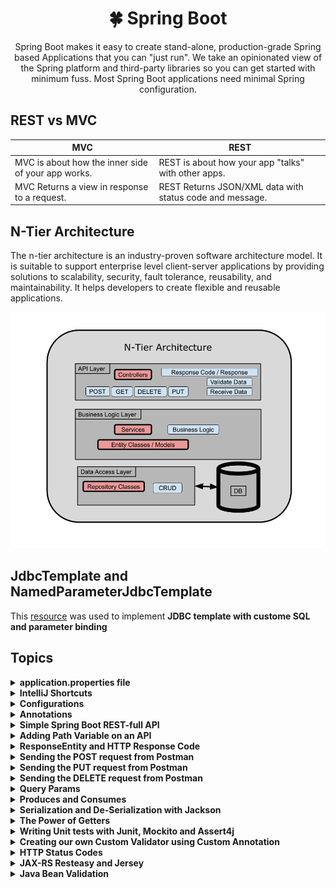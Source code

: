 
<h1 align="center"> 🍀 Spring Boot</h1>

<p align="center">
Spring Boot makes it easy to create stand-alone, production-grade Spring based Applications that you can "just run". We take an opinionated view of the Spring platform and third-party libraries so you can get started with minimum fuss. Most Spring Boot applications need minimal Spring configuration.
</p>


[comment]: <> (-------------------------------------------------------------------)

[comment]: <> (<details>)

[comment]: <> (<summary><b>Simple Spring Boot REST-full API</b></summary>)

[comment]: <> (</details>)

[comment]: <> (-------------------------------------------------------------------)


[comment]: <> (REST vs MVC)
## REST vs MVC

MVC | REST | 
--- | --- |
MVC is about how the inner side of your app works. | REST is about how your app "talks" with other apps.
MVC Returns a view in response to a request. | REST Returns JSON/XML data with status code and message.


## N-Tier Architecture
The n-tier architecture is an industry-proven software architecture model. It is suitable to support enterprise level client-server applications by providing solutions to scalability, security, fault tolerance, reusability, and maintainability. It helps developers to create flexible and reusable applications.

  ![](assets/images/nta.PNG)

[comment]: <> (<img src="images/nta.PNG" width="320" align="center"></img>)

[comment]: <> (JDBCTemplate and NamedParameterJdbcTemplate)
## JdbcTemplate and NamedParameterJdbcTemplate

This [resource](https://mkyong.com/spring-boot/spring-boot-jdbc-examples/)
was used to implement **JDBC template with custome SQL and parameter binding**


## Topics

[comment]: <> (Application Properties File)
<details>
<summary><b>application.properties file</b></summary>

* For custom properties, create your own property in the `application.properties` file.

      coder.name=osamaKhan

  Now we can use the above used custom property in the code in any class:

      @Value("${coder.name}")
      private String name;



</details>


[comment]: <> (IntelliJ Shortcuts)
<details>
<summary><b>IntelliJ Shortcuts</b></summary>

* `double tap shift`: Search anything in project.
* `ctrl + alt`: Refactor / Format Code.
* `ctrl + shift + enter`: Complete current statement.
* `ctrl + /`: Comment line.
* `ctrl + shift + /`: Comment block.
* `hold ctrl + click`: goto declaration/definition.
* `alt + enter`: show intended actions for error fix.
* `alt + insert`: Insert constructor/getters/setters in class.
* `atrl + alt + o`: Remove all un used classes.
* `ctrl + w`: Expand Selection.
* `ctrl + alt + v`: declare the statement in a variable.
* `ctrl + shift + t`: Create a Unit test file for the selected file.

</details>

[comment]: <> (Configurations)
<details>
<summary><b>Configurations</b></summary>

1. To change the port number of the server from 8080(default) to 8081 or any other port, 
    * got to `Edit Configurations` on top right.
    * click on `Modify Options`.
    * click on `Change VM Options`.
    * Add the following lines on the appeared text-box:
      
          -Dserver.port=8081

</details>

[comment]: <> (Annotations)
<details>
<summary><b>Annotations</b></summary>

Annotations | Description | 
--- | --- | 
@InitBinder | Pre-Processes all the requests coming into our controller.
@NotNull | 
@Min | 
@Max | 
@RequestParam() | 
@Component | 
@ModelAttribute | 
@Repository | Marked on a Repository file in DAO/DAL.
@Service | Marked on a Service file.
@Autowired | Marked on a constructor with dependency injection.
@RestController | Marked on a Class with API's in it.
@RequestMapping(method = RequestMethod.GET, path = "get") | Marked on a `GET` method, and can be accessed on path `localhost:8080/get`.
@RequestMapping(method = RequestMethod.POST, consumes = MediaType.APPLICATION_JSON_VALUE) | Only Accepts JSON data from Post request.
@GetMapping | Marked on a `GET` method.
@PostMapping | Marked on a `POST` method.
@DeleteMapping | Marked on a `DELETE` method.
@PathVariable | Marking a property as a path variable.
@RequestBody | Added in front of the `User` in argument list. This indicates to map the incoming data from post request to this `User` model


</details>

[comment]: <> (Simple Spring Boot REST-full API)
<details>
<summary><b>Simple Spring Boot REST-full API</b></summary>

* Add the following code in the main application file for a simple get request.
  
      @SpringBootApplication
      public class LearningSpringBootApplication {
    
            public static void main(String[] args) {
                SpringApplication.run(LearningSpringBootApplication.class, args);
            }
    
            @RestController
            class MessageController {
    
                @RequestMapping(method = RequestMethod.GET)
                Message getMessage() {
                    return new Message("Hello World!");
                }
            }
    
            class Message {
  
                private final String message;
    
                public String getMessage() {
                    return message;
                }
    
                public Message(String message) {
                    this.message = message;
                }
            }
      }

* To ensure the return of the JSON payload, make sure to add a getter for the message in the `Message` class in the above example.
* When accessed on `localhost:8080`, a JSON is returned:

        {
            "message": "Hello World!"
        }

</details>

[comment]: <> (Path Variables)
<details>
<summary><b>Adding Path Variable on an API</b></summary>

* The following example shows how to add a path variable in a Request handler.

      @RequestMapping(method = RequestMethod.GET, path = "{userUid}")
          public User fetchUser(@PathVariable("userUid") UUID userUid) {
          return userService.getUser(userUid).get();
      }


</details>

[comment]: <> (ResponseEntity and HTTP Response Code)
<details>
<summary><b>ResponseEntity and HTTP Response Code</b></summary>

* `ResponseEntity` is a generic class in spring boot which is used to handle a request. It returns a Response code of the given data.
* `Optional` is a generic class which returns null, if the object is not assigned, else it returns the object.  
* An example given below shows the use of Response Entity used to handle a request:

      @RequestMapping(method = RequestMethod.GET, path = "{userUid}")
      public ResponseEntity<?> fetchUser2(@PathVariable("userUid") UUID userUid) {
          Optional<User> optionalUser = userService.getUser(userUid);
          if (optionalUser.isPresent()) {
              return ResponseEntity.ok(optionalUser.get());
          }
          return ResponseEntity.status(HttpStatus.NOT_FOUND)
              .body(new ErrorMessage("User " + userUid + "was not found!"));
      }

* We cannot also update the above code into functional program (Streams style), But that option is not available on 
  IntelliJ Community. 

</details>

[comment]: <> (Sending the post request from postman)
<details>
<summary><b>Sending the POST request from Postman</b></summary>

* Before sending the POST request make sure that, the `User` model has a default constructor.
* Following method is used for handling the POST Request:

      // POST: Saving a user in the database.
      @RequestMapping(method = RequestMethod.POST, consumes = MediaType.APPLICATION_JSON_VALUE)
      public ResponseEntity<Integer> insertNewUser(@RequestBody User user) {
          int result = userService.insertUser(user);
          if (result == 1) {
              return ResponseEntity.ok().build();
          }
          return ResponseEntity.badRequest().build();
      }


</details>

[comment]: <> (Sending the PUT request from Postman)
<details>
<summary><b>Sending the PUT request from Postman</b></summary>

* Following method/middleware is used to handle a PUT request:

      /*
          Returns: Response of the request
          Used In: PUT, POST
      */
      private ResponseEntity<Integer> getIntegerResponseEntity(int result) {
          if (result == 1) {
              return ResponseEntity.ok().build();
          }
          return ResponseEntity.badRequest().build();
      }
    
    
      // PUT: Updates the user object.
      @RequestMapping(method = RequestMethod.PUT, consumes = MediaType.APPLICATION_JSON_VALUE)
      public ResponseEntity<Integer> updateUser(@RequestBody User user) {
          int result = userService.updateUser(user);
          return getIntegerResponseEntity(result);
      }


</details>

[comment]: <> (Sending the DELETE request from Postman)
<details>
<summary><b>Sending the DELETE request from Postman</b></summary>

* The following method handles a delete request from Postman:

      //DELETE: Delete a user using userUid
      @RequestMapping(method = RequestMethod.DELETE, path = "{userUid}")
      public ResponseEntity<Integer> deleteUser(@PathVariable("userUid") UUID userUid) {
          int result = userService.removeUser(userUid);
          return getIntegerResponseEntity(result);
      }


</details>

[comment]: <> (Query Params)
<details>
<summary><b>Query Params</b></summary>

* Adding query params basically passes some variables through the URL in order to perform filtering.
* To add a query parameter, use `?` and add the parameters in the URL. An example is shown below:

      localhost:8081/api/v1/users/get?gender=MALE&ageLessThan=18

* The following middleware handles this URL and gets the value of `gender` and `ageLessThan`.

      // GET: All users from database.
      @RequestMapping(method = RequestMethod.GET, path = "get")
      public List<User> fetchUsers(@QueryParam("gender") String gender, @QueryParam("ageLessThan") Integer ageLessThan) {
          System.out.println(gender);
          System.out.println(ageLessThan);
          return userService.getAllUsers();
      }

* If the query params are not added, the middleware will still return data normally.
* Passing the Gender got by query-params inside a function in the `userService`:

      public List<User> getAllUsers(Optional<String> gender) {
          List<User> users = userDao.selectAllUsers();
          if (!gender.isPresent()) {
              return users;
          }
          try {
              Gender theGender = Gender.valueOf(gender.get().toUpperCase());
              return users.stream()
                  .filter(user -> user.getGender().equals(theGender))
                  .collect(Collectors.toList());
          } catch (Exception exp) {
                throw new IllegalStateException("Invalid Gender" + exp);
          }
      }

* Middleware that handles query-params:

      // GET: All users from database.
      @RequestMapping(method = RequestMethod.GET, path = "get")
          public List<User> fetchUsers(@QueryParam("gender") String gender) {
          return userService.getAllUsers(Optional.ofNullable(gender));
      }

* Now we can GET send request using the following URL:

      localhost:8081/api/v1/users/get?gender=female
  
  OR
  
      localhost:8081/api/v1/users/get?gender=MALE



</details>

[comment]: <> (Produces and Consumes)
<details>
<summary><b>Produces and Consumes</b></summary>


* Uptil now we have been handling requests using Semi-structured data, JSON or any other format.
* We can set the type of files that we can accept from clients, and the type of files that we cen send to clients.
  * `@Produces`: Server produces only selected file types to client.
  * `@Consumes`: Server accepts only selected file types from a client.

* In the following UserController Class, we are forcing each request handler to produce and consume selected type of file/data.
  
      @RestController
      @RequestMapping(path = "/api/v1/users")
      public class UserController {
      private UserService userService;
    
    
        /*
             CONSTRUCTOR: Injecting User service.
        */
        @Autowired
        public UserController(UserService userService) {
            this.userService = userService;
        }
    
    
        /*
             GET: All users from database.
        */
        @RequestMapping(
                method = RequestMethod.GET,
                path = "get",
                produces = MediaType.APPLICATION_JSON_VALUE
        )
        public List<User> fetchUsers(@QueryParam("gender") String gender) {
            return userService.getAllUsers(Optional.ofNullable(gender));
        }
    
    
        /*
             Returns: Response of the request
             Used In: PUT, POST
        */
        private ResponseEntity<Integer> getIntegerResponseEntity(int result) {
            if (result == 1) {
                return ResponseEntity.ok().build();
            }
            return ResponseEntity.badRequest().build();
        }
    
    
        /*
             GET: User by ID using path variable and ResponseEntity and ResponseCode.
        */
        @RequestMapping(
                method = RequestMethod.GET,
                path = "{userUid}",
                produces = MediaType.APPLICATION_JSON_VALUE
        )
        public ResponseEntity<?> fetchUser(@PathVariable("userUid") UUID userUid) {
            Optional<User> optionalUser = userService.getUser(userUid);
            if (optionalUser.isPresent()) {
                return ResponseEntity.ok(optionalUser.get());
            }
            return ResponseEntity.status(HttpStatus.NOT_FOUND)
                    .body(new ErrorMessage("User " + userUid + "was not found!"));
        }
    
    
        /*
             POST: Saving a user in the database.
        */
        @RequestMapping(
                method = RequestMethod.POST,
                consumes = MediaType.APPLICATION_JSON_VALUE,
                produces = MediaType.APPLICATION_JSON_VALUE
        )
        public ResponseEntity<Integer> insertNewUser(@RequestBody User user) {
            int result = userService.insertUser(user);
            return getIntegerResponseEntity(result);
        }
    
    
        /*
             PUT: Updates the user object.
        */
        @RequestMapping(
                method = RequestMethod.PUT,
                consumes = MediaType.APPLICATION_JSON_VALUE,
                produces = MediaType.APPLICATION_JSON_VALUE
        )
        public ResponseEntity<Integer> updateUser(@RequestBody User user) {
            int result = userService.updateUser(user);
            return getIntegerResponseEntity(result);
        }
    
        /*
            DELETE: Delete a user using userUid
        */
        @RequestMapping(
                method = RequestMethod.DELETE,
                path = "{userUid}",
                produces = MediaType.APPLICATION_JSON_VALUE
        )
        public ResponseEntity<Integer> deleteUser(@PathVariable("userUid") UUID userUid) {
            int result = userService.removeUser(userUid);
            return getIntegerResponseEntity(result);
        }
    
      }

</details>

[comment]: <> (Serialization and De-Serialization with Jackson)
<details>
<summary><b>Serialization and De-Serialization with Jackson</b></summary>

The data of an object is displayed on the web browser in the form of a JSON. `Jackson` is the Library used to convert the object data into a JSON.

* Previously we had User model something like this:

      public class User {
      
          private UUID userUid;
          private String firsName;
          private String lastName;
          private Gender gender;
          private Number age;
          private String email;
      
          public User() {
          }
      
          public User(UUID userUid, String firsName, String lastName, Gender gender, Number age, String email) {
              this.userUid = userUid;
              this.firsName = firsName;
              this.lastName = lastName;
              this.gender = gender;
              this.age = age;
              this.email = email;
          }
      
      }

* In the above model, the fields are not final, and we need a default constructor, But we need them to be final 
to ensure the immutability of the object to display correct data, and we also don't need a default constructor.
  
* Also, the setUserUid() will not work, as the fields are final and initialized already.

* We can user `@JsonProperty("name)` annotator with the fields for the object to work properly, and also creating a new user method:

      public class User {
      
          private final UUID userUid;
          private final String firstName;
          private final String lastName;
          private final Gender gender;
          private final Number age;
          private final String email;
      
      
          public User(
                  @JsonProperty("userUid") UUID userUid,
                  @JsonProperty("firstName") String firstName,
                  @JsonProperty("lastName") String lastName,
                  @JsonProperty("gender") Gender gender,
                  @JsonProperty("age") Number age,
                  @JsonProperty("email") String email
          ) {
              this.userUid = userUid;
              this.firstName = firstName;
              this.lastName = lastName;
              this.gender = gender;
              this.age = age;
              this.email = email;
          }
      
          public static User newUser(UUID userUid, User user) {
              return new User(userUid, user.getFirstName(), user.getLastName(), user.getGender(), user.getAge(), user.getEmail());
          }
      }

* `Note`: Jackson user getters in the model to create JSON. 

* If we add the `@JsonProperty("id")` on a getter, it will rename the `key` from `userUid` to `id` in the JSON obtained:

      @JsonProperty("id")
      public UUID getUserUid() {
          return userUid;
      }

* The JSON object will look like this:

      {
          "id": "393b41c3-faf9-4c3a-b677-ea9b2c4bcd1c",  <-- key changed from "userUid" to "id"
          "firstName": "Osama",
          "lastName": "Khan",
          "gender": "MALE",
          "age": 23,
          "email": "osama.khan@gmail.com"
      }



</details>

[comment]: <> (The Power of Getters)
<details>
<summary><b>The Power of Getters</b></summary>

<h1 align="center">
  <kbd>JSON only works with getters</kbd>
</h1>
Any getter that returns anything or data in the model class, JSON will get that 
getter and extract value from it. lets say we have 2 getters, these getters are not the 
actual getters but just functions. Jackson will automatically remove the `get` and convert the rest 
of the name to camelcase and set that as the key-name, and the return value will be the value of that key.
Let's say we have 2 methods/getters, which are not returning the actual field, but some extra data

    public String getFullName() {
        return this.firstName + " " + this.lastName;
    }
    
    public LocalDate getDateOfBirth() {
        return LocalDate.now().minusYears(this.age);
    }

The above getters will result in some extra data in our JSON object.

    {
        "firstName": "Osama",
        "lastName": "Khan",
        "gender": "MALE",
        "age": 23,
        "email": "osama.khan@gmail.com",
        "fullName": "Osama Khan",                         <-- new data
        "dateOfBirth": "1998-01-21",                      <-- new data
        "id": "723d2989-0be6-47df-928a-49967905439a"      
    }

if you want to hide a property from JSON, simply user `@JsonIgnore` annotation on a getter.

    @JsonIgnore
    public String getEmail() {
        return email;
    }

Now the following JSON is received as a result:

    {           // No email!!!!!!!!!!!!!!!!!
        "firstName": "Osama",
        "lastName": "Khan",
        "gender": "MALE",
        "age": 23,
        "fullName": "Osama Khan",                         
        "dateOfBirth": "1998-01-21",                      
        "id": "723d2989-0be6-47df-928a-49967905439a"      
    }


</details>

[comment]: <> (Writing Unit tests)
<details>
<summary><b>Writing Unit tests with Junit, Mockito and Assert4j</b></summary>

* Create a unit test file with `ctrl + shift + t` shortcut and add all the functions with the `setup/@before` method.   
* `assertThat()` checks the changes that were made in the original file/functions.
* For the testing of the UserService file, we are injecting UserDao (dependency injection), So in the 
testing file, we can use mockito to mock the object.

      @Mock
      private FakeDataDao fakeDataDao;
    
      private UserService userService;
    
      @BeforeEach
      void setUp() throws Exception {
          MockitoAnnotations.initMocks(this);
          userService = new UserService(fakeDataDao);
      }

* When you are testing a particular class, make sure to remove static fields/methods as they might produce errors.
* Or simply just don't test methods that are static.

</details>

[comment]: <> (Creating our own Custom Validator using Custom Annotation)
<details>
<summary><b>Creating our own Custom Validator using Custom Annotation</b></summary>

In the following example, we will create a custom annotation which will help us validate that the String value should start with `LUV`.
Create the class with the following contents in it.

    package com.osama.learningspringboot;
    
    import javax.validation.Constraint;
    import javax.validation.Payload;
    import java.lang.annotation.ElementType;
    import java.lang.annotation.Retention;
    import java.lang.annotation.RetentionPolicy;
    import java.lang.annotation.Target;
    
    @Constraint(validatedBy = CourseCodeConstraintValidator.class)
    @Target({ElementType.METHOD, ElementType.FIELD})
    @Retention(RetentionPolicy.RUNTIME)
    public @interface CourseCode {
    
        public String value() default "LUV";
    
        public String message() default "Course Code should start with LUV";
    
        // default groups
        public Class <?>[] groups() default {};
    
        // default payloads
        public Class<? extends Payload>[] payload() default {};
    }

Now create the class with the actual business logic:

    package com.osama.learningspringboot;

    import javax.validation.ConstraintValidator;
    import javax.validation.ConstraintValidatorContext;
    
    public class CourseCodeConstraintValidator implements ConstraintValidator<CourseCode, String> {
    
        /*
             We need to overload these 2 abstract methods. Use IntelliSense
        */
    
        private String coursePrefix;
    
        @Override
        public void initialize(CourseCode constraintAnnotation) {
            coursePrefix = constraintAnnotation.value();
        }
    
        @Override
        public boolean isValid(String s, ConstraintValidatorContext constraintValidatorContext) {
            // s is the course code entered

            if (s != null) {
                return s.startsWith(coursePrefix);
            } else {
                return true;
            }
        }
    }

Apply the Annotation on a given string that needs to start with `LUV`

    @CourseCode
    public String courseCode;

OR

    @CourseCode(value="LUV", message="start with LUV")
    public String courseCode;

</details>

[comment]: <> (HTTP Status Codes)
<details>
<summary><b>HTTP Status Codes</b></summary>

![](assets/images/http-status-codes.jpg)

</details>

[comment]: <> (JAX-RS Resteasy and Jersey)
<details>
<summary><b>JAX-RS Resteasy and Jersey</b></summary>

Uptil now we were implementing all the annotations provided by MVC like `RequestMapping`, `GetMapping` etc.
Now we will use another alternative which is `JAX-RS`

`JAX-RS` Shifts with 3 Implementations, all of them are used to implement Restful services.
* JERSEY
* Apache CXF
* [RESTEasy (Provided by PayPal)](https://github.com/resteasy/Resteasy)

`RESTEasy` is good and straight forward and it is also implemented in this project.

There was no RESTEasy Spring Boot starter out there, so PayPal team decided to create one and share it with the
community.

[RESTEasy Dependency](https://github.com/paypal/resteasy-spring-boot) is provided in the repo by Paypal.

    <dependency>
       <groupId>com.paypal.springboot</groupId>
       <artifactId>resteasy-spring-boot-starter</artifactId>
       <version>2.3.4-RELEASE</version>
       <scope>runtime</scope>
    </dependency>



</details>

[comment]: <> (Java Bean Validation)
<details>
<summary><b>Java Bean Validation</b></summary>

* At this point if we send a POST request with empty body to the server, it will provide an
error that age is null and age is required to set dob. so now we are going to force the controller to
force the controller to accept the critical fields from the data.   
  
* Change the following function in `UserService.java`.

      public int insertUser(User user) {
          UUID userUid = UUID.randomUUID();
          validateUser(user);
          return userDao.insertUser(userUid, User.newUser(userUid, user));
      }
    
      private void validateUser(User user) {
          Objects.requireNonNull(user.getFirstName(), "first name required!");
          Objects.requireNonNull(user.getLastName(), "last name required!");
          Objects.requireNonNull(user.getAge(), "age required!");
          Objects.requireNonNull(user.getEmail(), "email required!");
      }
  
* The above way of validation is not very good, as it will generate a lot of boilerplate code.
* So a good way is to use the following annotations

Validation Annotations | Description
---|---|
@NotNull(message = "Display Error Message") | Marked on a property that cannot be null.
@Max(value = 100) | Add a Max range.
@Min(value = 0) | Add a min range.
@Email | Marked on an email.

* Mark the Annotations as shown below:

      private final UUID userUid;
    
      @NotNull(message = "FirstName cannot be null")
      private final String firstName;
    
      @NotNull
      private final String lastName;
    
      @NotNull
      private final Gender gender;
    
      @NotNull
      @Max(value = 110)
      @Min(value = 0)
      private final Integer age;
    
      @NotNull
      @Email
      private final String email;

* Activate the Validation Annotations by adding the `@Valid` Annotation in front of 
  the actual bean Initialization. Also mark the controller class as `@Validated`.

      /*
           POST: Saving a user in the database.
      */
      @RequestMapping(
              method = RequestMethod.POST,
              consumes = MediaType.APPLICATION_JSON_VALUE,
              produces = MediaType.APPLICATION_JSON_VALUE
      )
      public ResponseEntity<Integer> insertNewUser(@RequestBody @Valid User user) {
          int result = userService.insertUser(user);
          return getIntegerResponseEntity(result);
      }




</details>